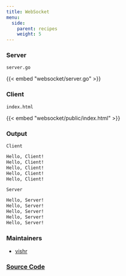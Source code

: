 ```yaml
---
title: WebSocket
menu:
  side:
    parent: recipes
    weight: 5
---
```


### Server

`server.go`

{{< embed "websocket/server.go" >}}

### Client

`index.html`

{{< embed "websocket/public/index.html" >}}

### Output

`Client`

```sh
Hello, Client!
Hello, Client!
Hello, Client!
Hello, Client!
Hello, Client!
```

`Server`

```sh
Hello, Server!
Hello, Server!
Hello, Server!
Hello, Server!
Hello, Server!
```

### Maintainers

- [vishr](https://github.com/vishr)

### [Source Code](https://github.com/vishr/recipes/blob/master/echo.v1/websocket)
